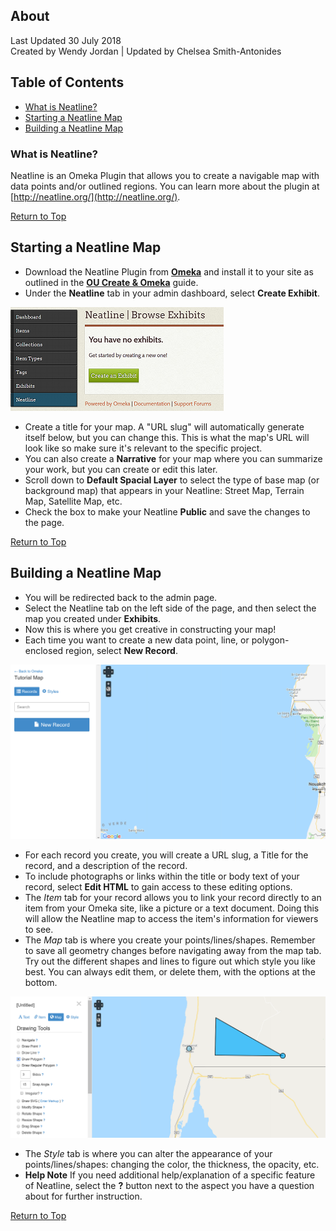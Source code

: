 ## About
Last Updated 30 July 2018  
Created by Wendy Jordan | Updated by Chelsea Smith-Antonides

## Table of Contents
* [What is Neatline?](#what-is-neatline?)
* [Starting a Neatline Map](#starting-a-neatline-map)
* [Building a Neatline Map](#building-a-neatline-map)

### What is Neatline?
Neatline is an Omeka Plugin that allows you to create a navigable map with data points and/or outlined regions. You can learn more about the plugin at [http://neatline.org/](http://neatline.org/).

[Return to Top](#about)

## Starting a Neatline Map
* Download the Neatline Plugin from **[Omeka](https://omeka.org/classic/plugins/Neatline/)** and install it to your site as outlined in the **[OU Create & Omeka](https://oudsl.github.io/OUCreate_and_Omeka/)** guide.
* Under the **Neatline** tab in your admin dashboard, select **Create Exhibit**.

![create exhibit](images/neatline_001.png)

* Create a title for your map. A "URL slug" will automatically generate itself below, but you can change this. This is what the map's URL will look like so make sure it's relevant to the specific project. 
* You can also create a **Narrative** for your map where you can summarize your work, but you can create or edit this later.
* Scroll down to **Default Spacial Layer** to select the type of base map (or background map) that appears in your Neatline: Street Map, Terrain Map, Satellite Map, etc. 
* Check the box to make your Neatline **Public** and save the changes to the page.

[Return to Top](#about)

## Building a Neatline Map
* You will be redirected back to the admin page.
* Select the Neatline tab on the left side of the page, and then select the map you created under **Exhibits**.
* Now this is where you get creative in constructing your map! 
* Each time you want to create a new data point, line, or polygon-enclosed region, select **New Record**.

![new record](images/neatline_002.png)

* For each record you create, you will create a URL slug, a Title for the record, and a description of the record.
* To include photographs or links within the title or body text of your record, select **Edit HTML** to gain access to these editing options.
* The *Item* tab for your record allows you to link your record directly to an item from your Omeka site, like a picture or a text document. Doing this will allow the Neatline map to access the item's information for viewers to see.
* The *Map* tab is where you create your points/lines/shapes. Remember to save all geometry changes before navigating away from the map tab. Try out the different shapes and lines to figure out which style you like best. You can always edit them, or delete them, with the options at the bottom.

![map shapes](images/neatline_003.png)

* The *Style* tab is where you can alter the appearance of your points/lines/shapes: changing the color, the thickness, the opacity, etc. 
* **Help Note** If you need additional help/explanation of a specific feature of Neatline, select the **?** button next to the aspect you have a question about for further instruction. 

[Return to Top](#about)
